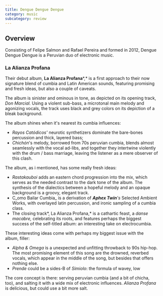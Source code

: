 ```yaml
---
title: Dengue Dengue Dengue
category: music
subcategory: review
---
```


## Overview
Consisting of Felipe Salmon and Rafael Pereira and formed in 2012, Dengue Dengue Dengue is a Peruvian duo of electronic music.

### La Alianza Profana

Their debut album, **La Alianza Profana***,* is a first approach to their now signature blend of cumbia and Latin American sounds, featuring promising and fresh ideas, but also a couple of caveats.

The album is sinister and ominous in tone, as depicted on its opening track, _Don Marcial._ Using a violent sub-bass, a microtonal main melody and agonizing vocals, the track uses black and grey colors on its depiction of a bleak background.

The album shines when it's nearest its cumbia influences:

-   _Rayos Catódicos'_ neurotic synthetizers dominate the bare-bones percussion and thick, layered bass;
-   _Chichón_'s melody, borrowed from 70s peruvian cumbia, blends almost seamlessly with the vocal ad-libs, and together they intertwine violently with the drum / bass marriage, leaving the listener as a mere observer of this clash.

The album, as i mentioned, has some really fresh ideas:

-   _Rastakauboi_ adds an eastern chord progression into the mix, which serves as the needed contrast to the dark tone of the album. The synthesis of the dialectics between a hopeful melody and an opaque background is a groovy, elegant track.
-   C_omo Bailar Cumbia_ is a derivation of _**Aphex Twin**'s_ Selected Ambient Works, with overlayed latin percussion, and ironic sampling of a cumbia class.
-   The closing track*, La Alianza Profana,* is a cathartic feast, a _danse macabre,_ celebrating its roots, and features perhaps the biggest success of the self-titled album: an interesting take on electrocumbia.

These interesting ideas come with perhaps my biggest issue with the album, filler:

-   _Alpha & Omega_ is a unexpected and unfitting throwback to 90s hip-hop. The most promising element of this song are the drowned, reverbed vocals, which appear in the middle of the song, but besides that offers nothing else.
-   _Prende_ could be a sides-B of _Simiolo_: the formula of wavey, low

The core concept is there: serving peruvian cumbia (and a bit of chicha, too), and salting it with a wide mix of electronic influences. _Alianza Profana_ is delicious, but could use a bit more salt.